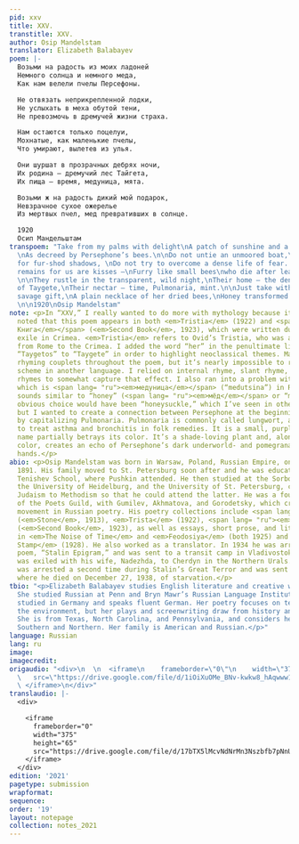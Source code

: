 ```yaml
---
pid: xxv
title: XXV.
transtitle: XXV.
author: Osip Mandelstam
translator: Elizabeth Balabayev
poem: |-
  Возьми на радость из моих ладоней
  Немного солнца и немного меда,
  Как нам велели пчелы Персефоны.

  Не отвязать неприкрепленной лодки,
  Не услыхать в меха обутой тени,
  Не превозмочь в дремучей жизни страха.

  Нам остаются только поцелуи,
  Мохнатые, как маленькие пчелы,
  Что умирают, вылетев из улья.

  Они шуршат в прозрачных дебрях ночи,
  Их родина — дремучий лес Тайгета,
  Их пища — время, медуница, мята.

  Возьми ж на радость дикий мой подарок,
  Невзрачное сухое ожерелье
  Из мертвых пчел, мед превративших в солнце.

  1920
  Осип Мандельштам
transpoem: "Take from my palms with delight\nA patch of sunshine and a touch of honey,
  \nAs decreed by Persephone’s bees.\n\nDo not untie an unmoored boat,\nDo not listen
  for fur-shod shadows, \nDo not try to overcome a dense life of fear. \n\nAll that
  remains for us are kisses —\nFurry like small bees\nwho die after leaving the hive.
  \n\nThey rustle in the transparent, wild night,\nTheir home — the dense forests
  of Taygete,\nTheir nectar — time, Pulmonaria, mint.\n\nJust take with delight my
  savage gift,\nA plain necklace of her dried bees,\nHoney transformed into light.
  \n\n1920\nOsip Mandelstam"
note: <p>In “XXV,” I really wanted to do more with mythology because it should be
  noted that this poem appears in both <em>Tristia</em> (1922) and <span lang= "ru"><em>Вторая
  Книга</em></span> (<em>Second Book</em>, 1923), which were written during Mandelstam’s
  exile in Crimea. <em>Tristia</em> refers to Ovid’s Tristia, who was also exiled
  from Rome to the Crimea. I added the word “her” in the penultimate line and changed
  “Taygetos” to “Taygete” in order to highlight neoclassical themes. Mandelstam intersperses
  rhyming couplets throughout the poem, but it’s nearly impossible to recreate a rhyme
  scheme in another language. I relied on internal rhyme, slant rhyme, and some end
  rhymes to somewhat capture that effect. I also ran into a problem with “Pulmonaria,”
  which is <span lang= "ru"><em>медуница</em></span> (“medutsina”) in Russian, and
  sounds similar to “honey” (<span lang= "ru"><em>мёд</em></span> or “meyod”). The
  obvious choice would have been “honeysuckle,” which I’ve seen in other translations,
  but I wanted to create a connection between Persephone at the beginning of the poem
  by capitalizing Pulmonaria. Pulmonaria is commonly called lungwort, and is used
  to treat asthma and bronchitis in folk remedies. It is a small, purple flower; the
  name partially betrays its color. It’s a shade-loving plant and, along with the
  color, creates an echo of Persephone’s dark underworld- and pomegranate-stained
  hands.</p>
abio: <p>Osip Mandelstam was born in Warsaw, Poland, Russian Empire, on January 14,
  1891. His family moved to St. Petersburg soon after and he was educated at the prestigious
  Tenishev School, where Pushkin attended. He then studied at the Sorbonne in Paris,
  the University of Heidelburg, and the University of St. Petersburg, converting from
  Judaism to Methodism so that he could attend the latter. He was a founding member
  of the Poets Guild, with Gumilev, Akhmatova, and Gorodetsky, which created the Acmeist
  movement in Russian poetry. His poetry collections include <span lang= "ru"><em>Каминь</em></span>
  (<em>Stone</em>, 1913), <em>Trista</em> (1922), <span lang= "ru"><em>Вторая Книга</em></span>
  (<em>Second Book</em>, 1923), as well as essays, short prose, and literary criticism
  in <em>The Noise of Time</em> and <em>Feodosiya</em> (both 1925) and <em>The Egyptian
  Stamp</em> (1928). He also worked as a translator. In 1934 he was arrested for his
  poem, “Stalin Epigram,” and was sent to a transit camp in Vladivostok. Later, he
  was exiled with his wife, Nadezhda, to Cherdyn in the Northern Urals. Mandelstam
  was arrested a second time during Stalin’s Great Terror and was sent back to Vladivostok,
  where he died on December 27, 1938, of starvation.</p>
tbio: "<p>Elizabeth Balabayev studies English literature and creative writing (C’21).
  She studied Russian at Penn and Bryn Mawr’s Russian Language Institute. She also
  studied in Germany and speaks fluent German. Her poetry focuses on technology and
  the environment, but her plays and screenwriting draw from history and women’s stories.
  She is from Texas, North Carolina, and Pennsylvania, and considers herself both
  Southern and Northern. Her family is American and Russian.</p>"
language: Russian
lang: ru
image: 
imagecredit: 
origaudio: "<div>\n  \n  <iframe\n    frameborder=\"0\"\n    width=\"375\"\n    height=\"65\"\n
  \   src=\"https://drive.google.com/file/d/1iOiXuOMe_BNv-kwkw8_hAqwww1bY_IKt/preview\">\n
  \ </iframe>\n</div>"
translaudio: |-
  <div>

    <iframe
      frameborder="0"
      width="375"
      height="65"
      src="https://drive.google.com/file/d/17bTX5lMcvNdNrMn3Nszbfb7pNnUSCCwF/preview">
    </iframe>
  </div>
edition: '2021'
pagetype: submission
wrapformat: 
sequence: 
order: '19'
layout: notepage
collection: notes_2021
---
```

